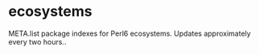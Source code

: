 # ecosystems
META.list package indexes for Perl6 ecosystems. Updates approximately every two hours..

